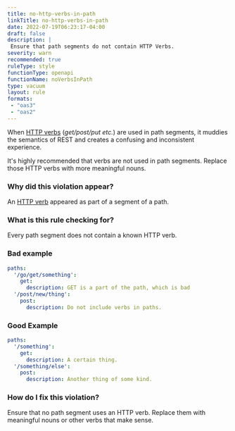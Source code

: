 ```yaml
---
title: no-http-verbs-in-path
linkTitle: no-http-verbs-in-path
date: 2022-07-19T06:23:17-04:00
draft: false
description: |
 Ensure that path segments do not contain HTTP Verbs.
severity: warn
recommended: true
ruleType: style
functionType: openapi
functionName: noVerbsInPath
type: vacuum
layout: rule
formats:
 - "oas3"
 - "oas2"
---
```

When [HTTP verbs](https://developer.mozilla.org/en-US/docs/Web/HTTP/Methods) (_get/post/put etc._) are used in path segments, it muddies the semantics of REST and creates a confusing 
and inconsistent experience. 

It's highly recommended that verbs are not used in path segments. Replace those HTTP verbs with more meaningful nouns.

### Why did this violation appear?

An [HTTP verb](https://developer.mozilla.org/en-US/docs/Web/HTTP/Methods) appeared as part of a segment of a path.

### What is this rule checking for?

Every path segment does not contain a known HTTP verb.

### Bad example

```yaml
paths: 
  '/go/get/something':
    get:
      description: GET is a part of the path, which is bad
  '/post/new/thing':
    post:
      description: Do not include verbs in paths.
```

### Good Example

```yaml
paths: 
  '/something':
    get:
      description: A certain thing.
  '/something/else':
    post:
      description: Another thing of some kind.
```

### How do I fix this violation?

Ensure that no path segment uses an HTTP verb. Replace them with meaningful nouns or other verbs that make sense.
